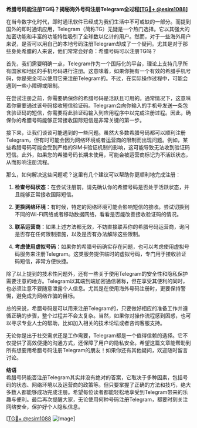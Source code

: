 **希腊号码能注册TG吗？揭秘海外号码注册Telegram全过程[[TG💪+ @esim1088](https://t.me/s/esim1088)]**

在当今数字化时代，即时通讯软件已经成为我们生活中不可或缺的一部分。而提到国外的即时通讯应用，Telegram（简称TG）无疑是一个热门选择。它以其强大的加密功能和丰富的功能特性吸引了全球数以亿计的用户。然而，对于一些海外用户来说，是否可以用自己的本地号码注册Telegram却成了一个疑问。尤其是对于那些身处希腊的人来说，他们常常会好奇：希腊号码可以注册TG吗？

首先，我们需要明确一点，Telegram作为一个国际化的平台，理论上支持几乎所有国家和地区的手机号码进行注册。这意味着，如果你拥有一个有效的希腊手机号码，你是完全可以使用它来注册Telegram的。不过，在实际操作过程中，可能会遇到一些小障碍或限制。

在尝试注册之前，你需要确保你的希腊号码是活跃且可用的。通常情况下，这意味着你需要通过该号码接收短信验证码。Telegram会向你输入的手机号发送一条包含验证码的短信，你需要将此验证码输入到应用程序中以完成注册过程。因此，确保你的希腊号码能够正常接收国际短信是非常关键的第一步。

接下来，让我们谈谈可能遇到的一些问题。虽然大多数希腊号码都可以顺利注册Telegram，但有时可能会因为网络环境或者运营商的限制而出现问题。例如，某些希腊号码可能会受到严格的SIM卡验证机制的影响，这可能导致无法收到验证码短信。此外，如果您的希腊号码长期未使用，可能会被运营商标记为不活跃状态，从而影响注册流程。

那么，如何解决这些问题呢？这里有几个建议可以帮助你更顺利地完成注册：

1. **检查号码状态**：在尝试注册前，请先确认你的希腊号码是否处于活跃状态，并且能够正常接收国际短信。
   
2. **更换网络环境**：有时候，特定的网络环境可能会影响短信的接收。尝试切换到不同的Wi-Fi网络或者移动数据网络，看看是否能改善接收验证码的情况。

3. **联系运营商**：如果上述方法都无效，不妨直接联系你的希腊号码运营商，询问是否存在任何限制措施，以及是否有办法解除这些限制。

4. **考虑使用虚拟号码**：如果你的希腊号码确实存在问题，也可以考虑使用虚拟号码服务来注册Telegram。这类服务提供临时的虚拟号码，专门用于接收验证码短信，非常方便快捷。

除了以上提到的技术性问题外，还有一些关于使用Telegram的安全性和隐私保护需要注意的地方。Telegram以其端到端加密通信著称，但在享受其便利的同时，也必须注意不要随意泄露个人信息。尤其是在使用海外号码注册时，更要保持警惕，避免成为网络诈骗的目标。

总的来说，希腊号码是可以用来注册Telegram的，只要做好相应的准备工作并遵循正确的步骤，整个过程并不会太复杂。当然，如果你对操作流程感到困惑，也可以寻求专业人士的帮助，比如加入相关的技术论坛或者咨询客服支持。

无论你是出于社交需求还是工作需要，Telegram都是一个值得信赖的选择。它不仅提供了高效便捷的沟通方式，还保障了用户的隐私安全。希望这篇文章能帮助到所有想要用希腊号码注册Telegram的朋友！如果你还有其他疑问，欢迎随时留言讨论。

**结语**  
希腊号码能否注册Telegram其实并没有绝对的答案，它取决于多种因素，包括号码的状态、网络环境以及运营商的政策等。但只要掌握了正确的方法和技巧，绝大多数人都能够成功完成注册。希望每位读者都能轻松地享受到Telegram带来的乐趣与便利。最后再次提醒大家，无论使用何种号码注册Telegram，都要时刻关注网络安全，保护好个人隐私信息。

[[TG💪+ @esim1088](https://t.me/s/esim1088) ![Image](https://i.postimg.cc/4NQfJmqS/Snipaste-2025-05-13-00-14-12.png)]